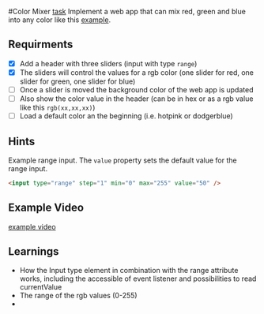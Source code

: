 #Color Mixer
[task](https://github.com/coding-bootcamps-eu/web-apps-foundation/blob/main/web-app-basics/05-color-mixer.md)
Implement a web app that can mix red, green and blue into any color like this [example](https://coding-katas.netlify.app/color-mixer/).

## Requirments

- [x] Add a header with three sliders (input with type `range`)
- [x] The sliders will control the values for a rgb color (one slider for red, one slider for green, one slider for blue)
- [ ] Once a slider is moved the background color of the web app is updated
- [ ] Also show the color value in the header (can be in hex or as a rgb value like this `rgb(xx,xx,xx)`)
- [ ] Load a default color an the beginning (i.e. hotpink or dodgerblue)

## Hints

Example range input. The `value` property sets the default value for the range input.

```html
<input type="range" step="1" min="0" max="255" value="50" />
```

## Example Video

[example video](https://user-images.githubusercontent.com/16404104/146947856-c66a4566-c3a3-4ed4-87e7-b7c2a32ef5d5.mov)

## Learnings

- How the Input type element in combination with the range attribute works, including the accessible of event listener and possibilities to read currentValue
- The range of the rgb values (0-255)
-
